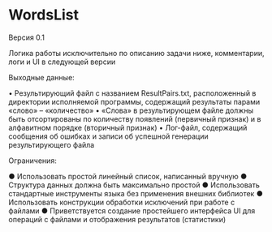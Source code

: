 # WordsList

Версия 0.1

Логика работы исключительно по описанию задачи ниже, комментарии, логи и UI в следующей версии

Выходные данные:

• Результирующий файл с названием ResultPairs.txt, расположенный в директории исполняемой программы, содержащий результаты парами «слово» – «количество»
• «Слова» в результирующем файле должны быть отсортированы по количеству появлений (первичный признак) и в алфавитном порядке (вторичный признак)
• Лог-файл, содержащий сообщения об ошибках и записи об успешной генерации результирующего файла


Ограничения:

● Использовать простой линейный список, написанный вручную
● Структура данных должна быть максимально простой
● Использовать стандартные инструменты языка без применения внешних библиотек
● Использовать конструкции обработки исключений при работе с файлами
● Приветствуется создание простейшего интерфейса UI для операций с файлами и отображения результатов (статистики)

